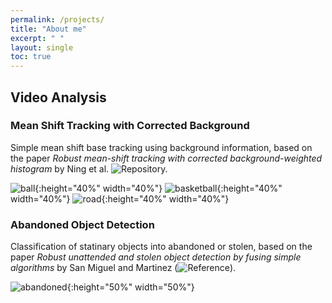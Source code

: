 ```yaml
---
permalink: /projects/
title: "About me"
excerpt: " "
layout: single
toc: true
---
```


## Video Analysis

### Mean Shift Tracking with Corrected Background

Simple mean shift base tracking using background information, based on the paper _Robust mean-shift tracking with corrected
background-weighted histogram_ by Ning et al. ![Repository.](https://github.com/ujemd/MeanShiftTracking-CBWH)

![ball](../mst/mst_1.gif){:height="40%" width="40%"} ![basketball](../mst/mst_2.gif){:height="40%" width="40%"} ![road](../mst/mst_4.gif){:height="40%" width="40%"}

### Abandoned Object Detection

Classification of statinary objects into abandoned or stolen, based on the paper _Robust unattended and stolen object detection by fusing simple algorithms_ by San Miguel and Martinez (![Reference](https://ieeexplore.ieee.org/document/4730375)). 

![abandoned](../mst/abandoned1.gif){:height="50%" width="50%"}
